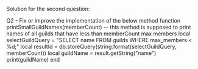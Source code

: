 Solution for the second question:

Q2 - Fix or improve the implementation of the below method
function printSmallGuildNames(memberCount)
  -- this method is supposed to print names of all guilds that have less than memberCount max members
  local selectGuildQuery = "SELECT name FROM guilds WHERE max_members < %d;"
  local resultId = db.storeQuery(string.format(selectGuildQuery, memberCount))
  local guildName = result.getString("name")
  print(guildName)
end
